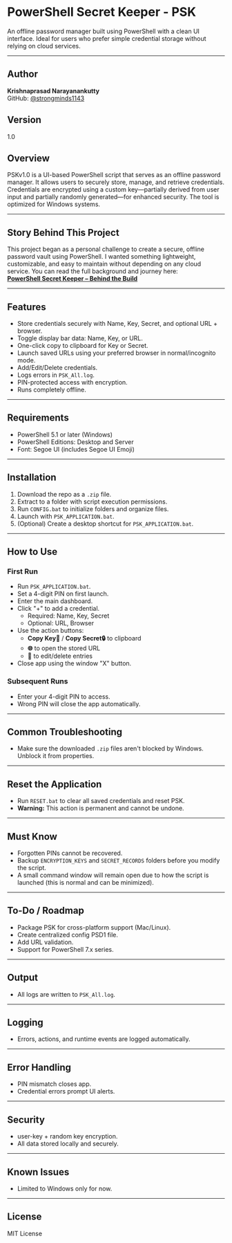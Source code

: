 # PowerShell Secret Keeper - PSK

An offline password manager built using PowerShell with a clean UI interface. Ideal for users who prefer simple credential storage without relying on cloud services.

---

## Author

**Krishnaprasad Narayanankutty**  
GitHub: [@strongminds1143](https://github.com/strongminds1143/)

## Version

1.0

## Overview

PSKv1.0 is a UI-based PowerShell script that serves as an offline password manager. It allows users to securely store, manage, and retrieve credentials. Credentials are encrypted using a custom key—partially derived from user input and partially randomly generated—for enhanced security. The tool is optimized for Windows systems.

---

## Story Behind This Project

This project began as a personal challenge to create a secure, offline password vault using PowerShell. I wanted something lightweight, customizable, and easy to maintain without depending on any cloud service. You can read the full background and journey here:  
[**PowerShell Secret Keeper – Behind the Build**](https://powershellsecretkeeper.wordpress.com)

---

## Features

- Store credentials securely with Name, Key, Secret, and optional URL + browser.
- Toggle display bar data: Name, Key, or URL.
- One-click copy to clipboard for Key or Secret.
- Launch saved URLs using your preferred browser in normal/incognito mode.
- Add/Edit/Delete credentials.
- Logs errors in `PSK_All.log`.
- PIN-protected access with encryption.
- Runs completely offline.

---

## Requirements

- PowerShell 5.1 or later (Windows)
- PowerShell Editions: Desktop and Server
- Font: Segoe UI (includes Segoe UI Emoji)

---

## Installation

1. Download the repo as a `.zip` file.
2. Extract to a folder with script execution permissions.
3. Run `CONFIG.bat` to initialize folders and organize files.
4. Launch with `PSK_APPLICATION.bat`.
5. (Optional) Create a desktop shortcut for `PSK_APPLICATION.bat`.

---

## How to Use

### First Run

- Run `PSK_APPLICATION.bat`.
- Set a 4-digit PIN on first launch.
- Enter the main dashboard.
- Click "+" to add a credential.
  - Required: Name, Key, Secret
  - Optional: URL, Browser
- Use the action buttons:
  - **Copy Key🔑** / **Copy Secret🔒** to clipboard
  - **🌐** to open the stored URL
  - **🔧** to edit/delete entries
- Close app using the window "X" button.

### Subsequent Runs

- Enter your 4-digit PIN to access.
- Wrong PIN will close the app automatically.

---

## Common Troubleshooting

- Make sure the downloaded `.zip` files aren't blocked by Windows. Unblock it from properties.
  
---

## Reset the Application

- Run `RESET.bat` to clear all saved credentials and reset PSK.
- **Warning:** This action is permanent and cannot be undone.

---

## Must Know

- Forgotten PINs cannot be recovered.
- Backup `ENCRYPTION_KEYS` and `SECRET_RECORDS` folders before you modify the script.
- A small command window will remain open due to how the script is launched (this is normal and can be minimized).

---

## To-Do / Roadmap

- Package PSK for cross-platform support (Mac/Linux).
- Create centralized config PSD1 file.
- Add URL validation.
- Support for PowerShell 7.x series.


---

## Output

- All logs are written to `PSK_All.log`.

---

## Logging

- Errors, actions, and runtime events are logged automatically.

---

## Error Handling

- PIN mismatch closes app.
- Credential errors prompt UI alerts.

---

## Security

- user-key + random key encryption.
- All data stored locally and securely.

---

## Known Issues

- Limited to Windows only for now.

---

## License

MIT License

